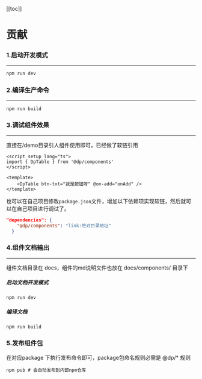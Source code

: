 <!-- 基础 -->

[[toc]]


# 贡献

### 1.启动开发模式
---
```bash
npm run dev
```

### 2.编译生产命令 
---
```bash
npm run build
```

### 3.调试组件效果
---
直接在/demo目录引人组件使用即可，已经做了软链引用

```vue
<script setup lang="ts">
import { DpTable } from '@dp/components'
</script>

<template>
    <DpTable btn-txt="我是按钮呀" @on-add="onAdd" />
</template>
```
也可以在自己项目修改`package.json`文件，增加以下依赖项实现软链，然后就可以在自己项目进行调试了。
```json
"dependencies": {
    "@dp/components": "link:绝对目录地址"
  }
```



### 4.组件文档输出
---
组件文档目录在 docs，组件的md说明文件也放在 docs/components/ 目录下

##### 启动文档开发模式
```bash
npm run dev
```

##### 编译文档
```bash
npm run build
```

### 5.发布组件包
在对应package 下执行发布命令即可，package包命名规则必需是 @dp/* 规则
```
npm pub # 会自动发布到内部npm仓库
```

